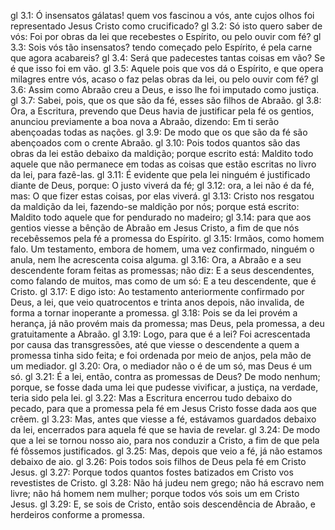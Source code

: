 gl 3.1: Ó insensatos gálatas! quem vos fascinou a vós, ante cujos olhos foi representado Jesus Cristo como crucificado?
gl 3.2: Só isto quero saber de vós: Foi por obras da lei que recebestes o Espírito, ou pelo ouvir com fé?
gl 3.3: Sois vós tão insensatos? tendo começado pelo Espírito, é pela carne que agora acabareis?
gl 3.4: Será que padecestes tantas coisas em vão? Se é que isso foi em vão.
gl 3.5: Aquele pois que vos dá o Espírito, e que opera milagres entre vós, acaso o faz pelas obras da lei, ou pelo ouvir com fé?
gl 3.6: Assim como Abraão creu a Deus, e isso lhe foi imputado como justiça.
gl 3.7: Sabei, pois, que os que são da fé, esses são filhos de Abraão.
gl 3.8: Ora, a Escritura, prevendo que Deus havia de justificar pela fé os gentios, anunciou previamente a boa nova a Abraão, dizendo: Em ti serão abençoadas todas as nações.
gl 3.9: De modo que os que são da fé são abençoados com o crente Abraão.
gl 3.10: Pois todos quantos são das obras da lei estão debaixo da maldição; porque escrito está: Maldito todo aquele que não permanece em todas as coisas que estão escritas no livro da lei, para fazê-las.
gl 3.11: É evidente que pela lei ninguém é justificado diante de Deus, porque: O justo viverá da fé;
gl 3.12: ora, a lei não é da fé, mas: O que fizer estas coisas, por elas viverá.
gl 3.13: Cristo nos resgatou da maldição da lei, fazendo-se maldição por nós; porque está escrito: Maldito todo aquele que for pendurado no madeiro;
gl 3.14: para que aos gentios viesse a bênção de Abraão em Jesus Cristo, a fim de que nós recebêssemos pela fé a promessa do Espírito.
gl 3.15: Irmãos, como homem falo. Um testamento, embora de homem, uma vez confirmado, ninguém o anula, nem lhe acrescenta coisa alguma.
gl 3.16: Ora, a Abraão e a seu descendente foram feitas as promessas; não diz: E a seus descendentes, como falando de muitos, mas como de um só: E a teu descendente, que é Cristo.
gl 3.17: E digo isto: Ao testamento anteriormente confirmado por Deus, a lei, que veio quatrocentos e trinta anos depois, não invalida, de forma a tornar inoperante a promessa.
gl 3.18: Pois se da lei provém a herança, já não provém mais da promessa; mas Deus, pela promessa, a deu gratuitamente a Abraão.
gl 3.19: Logo, para que é a lei? Foi acrescentada por causa das transgressões, até que viesse o descendente a quem a promessa tinha sido feita; e foi ordenada por meio de anjos, pela mão de um mediador.
gl 3.20: Ora, o mediador não o é de um só, mas Deus é um só.
gl 3.21: É a lei, então, contra as promessas de Deus? De modo nenhum; porque, se fosse dada uma lei que pudesse vivificar, a justiça, na verdade, teria sido pela lei.
gl 3.22: Mas a Escritura encerrou tudo debaixo do pecado, para que a promessa pela fé em Jesus Cristo fosse dada aos que crêem.
gl 3.23: Mas, antes que viesse a fé, estávamos guardados debaixo da lei, encerrados para aquela fé que se havia de revelar.
gl 3.24: De modo que a lei se tornou nosso aio, para nos conduzir a Cristo, a fim de que pela fé fôssemos justificados.
gl 3.25: Mas, depois que veio a fé, já não estamos debaixo de aio.
gl 3.26: Pois todos sois filhos de Deus pela fé em Cristo Jesus.
gl 3.27: Porque todos quantos fostes batizados em Cristo vos revestistes de Cristo.
gl 3.28: Não há judeu nem grego; não há escravo nem livre; não há homem nem mulher; porque todos vós sois um em Cristo Jesus.
gl 3.29: E, se sois de Cristo, então sois descendência de Abraão, e herdeiros conforme a promessa.
